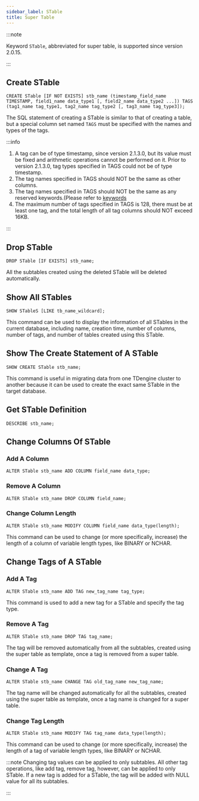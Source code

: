 ```yaml
---
sidebar_label: STable
title: Super Table
---
```


:::note

Keyword `STable`, abbreviated for super table, is supported since version 2.0.15.

:::

## Create STable

```
CREATE STable [IF NOT EXISTS] stb_name (timestamp_field_name TIMESTAMP, field1_name data_type1 [, field2_name data_type2 ...]) TAGS (tag1_name tag_type1, tag2_name tag_type2 [, tag3_name tag_type3]);
```

The SQL statement of creating a STable is similar to that of creating a table, but a special column set named `TAGS` must be specified with the names and types of the tags.

:::info

1. A tag can be of type timestamp, since version 2.1.3.0, but its value must be fixed and arithmetic operations cannot be performed on it. Prior to version 2.1.3.0, tag types specified in TAGS could not be of type timestamp.
2. The tag names specified in TAGS should NOT be the same as other columns.
3. The tag names specified in TAGS should NOT be the same as any reserved keywords.(Please refer to [keywords](../keywords/)
4. The maximum number of tags specified in TAGS is 128, there must be at least one tag, and the total length of all tag columns should NOT exceed 16KB.

:::

## Drop STable

```
DROP STable [IF EXISTS] stb_name;
```

All the subtables created using the deleted STable will be deleted automatically.

## Show All STables

```
SHOW STableS [LIKE tb_name_wildcard];
```

This command can be used to display the information of all STables in the current database, including name, creation time, number of columns, number of tags, and number of tables created using this STable.

## Show The Create Statement of A STable

```
SHOW CREATE STable stb_name;
```

This command is useful in migrating data from one TDengine cluster to another because it can be used to create the exact same STable in the target database.

## Get STable Definition

```
DESCRIBE stb_name;
```

## Change Columns Of STable

### Add A Column

```
ALTER STable stb_name ADD COLUMN field_name data_type;
```

### Remove A Column

```
ALTER STable stb_name DROP COLUMN field_name;
```

### Change Column Length

```
ALTER STable stb_name MODIFY COLUMN field_name data_type(length);
```

This command can be used to change (or more specifically, increase) the length of a column of variable length types, like BINARY or NCHAR.

## Change Tags of A STable

### Add A Tag

```
ALTER STable stb_name ADD TAG new_tag_name tag_type;
```

This command is used to add a new tag for a STable and specify the tag type.

### Remove A Tag

```
ALTER STable stb_name DROP TAG tag_name;
```

The tag will be removed automatically from all the subtables, created using the super table as template, once a tag is removed from a super table.

### Change A Tag

```
ALTER STable stb_name CHANGE TAG old_tag_name new_tag_name;
```

The tag name will be changed automatically for all the subtables, created using the super table as template, once a tag name is changed for a super table.

### Change Tag Length

```
ALTER STable stb_name MODIFY TAG tag_name data_type(length);
```

This command can be used to change (or more specifically, increase) the length of a tag of variable length types, like BINARY or NCHAR.

:::note
Changing tag values can be applied to only subtables. All other tag operations, like add tag, remove tag, however, can be applied to only STable. If a new tag is added for a STable, the tag will be added with NULL value for all its subtables.

:::

